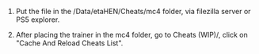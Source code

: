 

1. Put the file in the /Data/etaHEN/Cheats/mc4 folder, via filezilla server or PS5 explorer.

2. After placing the trainer in the mc4 folder, go to Cheats (WIP)/, click on "Cache And Reload Cheats List".



